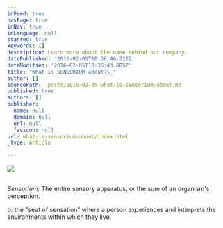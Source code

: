 ```yaml
---
inFeed: true
hasPage: true
inNav: true
inLanguage: null
starred: true
keywords: []
description: Learn more about the name behind our company.
datePublished: '2016-02-05T18:36:46.722Z'
dateModified: '2016-02-05T18:36:43.885Z'
title: "What is SENSORIUM about?\_"
author: []
sourcePath: _posts/2016-02-05-what-is-sensorium-about.md
published: true
authors: []
publisher:
  name: null
  domain: null
  url: null
  favicon: null
url: what-is-sensorium-about/index.html
_type: Article

---
```

![](https://s3-us-west-2.amazonaws.com/the-grid-img/p/6583302ccfe520d29fff2550bd6f6cef13f5b49e.jpg)

## 

_Sensorium:_ The entire sensory apparatus, or the sum of an organism's perception.

b: the "seat of sensation" where a person experiences and interprets the environments within which they live.